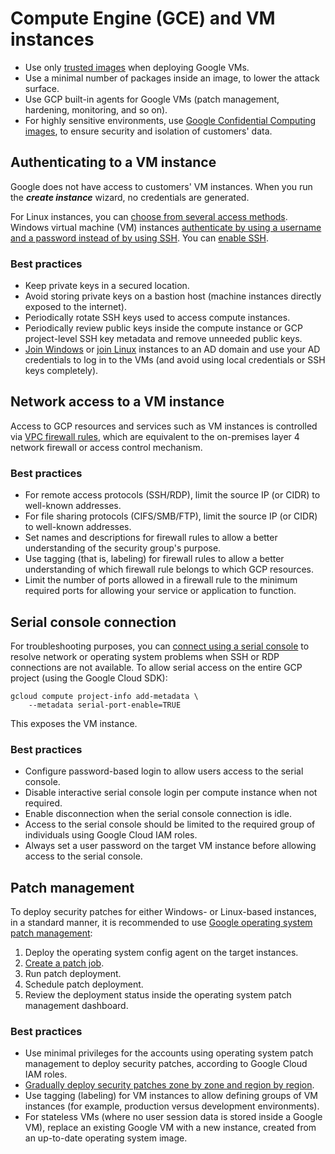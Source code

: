 # Compute Engine (GCE) and VM instances

* Use only [trusted images](https://cloud.google.com/compute/docs/images) when deploying Google VMs.
* Use a minimal number of packages inside an image, to lower the attack surface.
* Use GCP built-in agents for Google VMs (patch management, hardening, monitoring, and so on).
* For highly sensitive environments, use [Google Confidential Computing images](https://cloud.google.com/confidential-computing), to ensure security and isolation of customers' data.

## Authenticating to a VM instance

Google does not have access to customers' VM instances. When you run the ***create instance*** wizard, no credentials are generated.

For Linux instances, you can [choose from several access methods](https://cloud.google.com/compute/docs/instances/access-overview). Windows virtual machine (VM) instances [authenticate by using a username and a password instead of by using SSH](https://cloud.google.com/compute/docs/instances/windows/generating-credentials). You can [enable SSH](https://cloud.google.com/compute/docs/connect/windows-ssh). 

### Best practices

* Keep private keys in a secured location.
* Avoid storing private keys on a bastion host (machine instances directly exposed to the internet).
* Periodically rotate SSH keys used to access compute instances.
* Periodically review public keys inside the compute instance or GCP project-level SSH key metadata and remove unneeded public keys.
* [Join Windows](https://cloud.google.com/managed-microsoft-ad/docs/quickstart-domain-join-windows) or [join Linux](https://cloud.google.com/managed-microsoft-ad/docs/quickstart-domain-join-linux) instances to an AD domain and use your AD credentials to log in to the VMs (and avoid using local credentials or SSH keys completely).

## Network access to a VM instance

Access to GCP resources and services such as VM instances is controlled via [VPC firewall rules](https://cloud.google.com/architecture/best-practices-vpc-design#fewer-firewall-rules), which are equivalent to the on-premises layer 4 network firewall or access control mechanism.

### Best practices

* For remote access protocols (SSH/RDP), limit the source IP (or CIDR) to well-known addresses.
* For file sharing protocols (CIFS/SMB/FTP), limit the source IP (or CIDR) to well-known addresses.
* Set names and descriptions for firewall rules to allow a better understanding of the security group's purpose.
* Use tagging (that is, labeling) for firewall rules to allow a better understanding of which firewall rule belongs to which GCP resources.
* Limit the number of ports allowed in a firewall rule to the minimum required ports for allowing your service or application to function.

## Serial console connection

For troubleshooting purposes, you can [connect using a serial console](https://cloud.google.com/compute/docs/troubleshooting/troubleshooting-using-serial-console) to resolve network or operating system problems when SSH or RDP connections are not available. To allow serial access on the entire GCP project (using the Google Cloud SDK):

```text
gcloud compute project-info add-metadata \
    --metadata serial-port-enable=TRUE
```

This exposes the VM instance. 

### Best practices

* Configure password-based login to allow users access to the serial console.
* Disable interactive serial console login per compute instance when not required.
* Enable disconnection when the serial console connection is idle.
* Access to the serial console should be limited to the required group of individuals using Google Cloud IAM roles.
* Always set a user password on the target VM instance before allowing access to the serial console.

## Patch management

To deploy security patches for either Windows- or Linux-based instances, in a standard manner, it is recommended to use [Google operating system patch management](https://cloud.google.com/compute/docs/os-patch-management):

1. Deploy the operating system config agent on the target instances.
2. [Create a patch job](https://cloud.google.com/compute/docs/os-patch-management/create-patch-job).
3. Run patch deployment.
4. Schedule patch deployment.
5. Review the deployment status inside the operating system patch management dashboard.

### Best practices

* Use minimal privileges for the accounts using operating system patch management to deploy security patches, according to Google Cloud IAM roles.
* [Gradually deploy security patches zone by zone and region by region](https://cloud.google.com/blog/products/management-tools/best-practices-for-os-patch-management-on-compute-engine).
* Use tagging (labeling) for VM instances to allow defining groups of VM instances (for example, production versus development environments).
* For stateless VMs (where no user session data is stored inside a Google VM), replace an existing Google VM with a new instance, created from an up-to-date operating system image.


